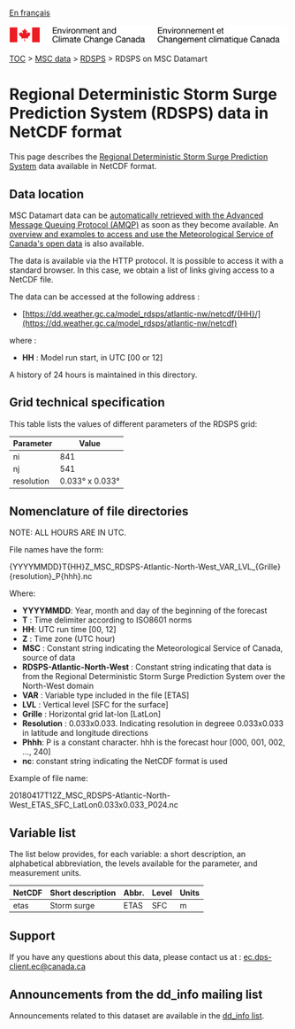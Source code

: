 [En français](readme_rdsps-datamart_fr.md)

![ECCC logo](../../img_eccc-logo.png)

[TOC](../../readme_en.md) > [MSC data](../readme_en.md) > [RDSPS](readme_rdsps_en.md) > RDSPS on MSC Datamart

# Regional Deterministic Storm Surge Prediction System (RDSPS) data in NetCDF format

This page describes the [Regional Deterministic Storm Surge Prediction System](readme_rdsps_en.md) data available in NetCDF format.

## Data location

MSC Datamart data can be [automatically retrieved with the Advanced Message Queuing Protocol (AMQP)](../../msc-datamart/amqp_en.md) as soon as they become available. An [overview and examples to access and use the Meteorological Service of Canada's open data](../../usage/readme_en.md) is also available.

The data is available via the HTTP protocol. It is possible to access it with a standard browser. In this case, we obtain a list of links giving access to a NetCDF file.

The data can be accessed at the following address :

* [https://dd.weather.gc.ca/model_rdsps/atlantic-nw/netcdf/{HH}/](https://dd.weather.gc.ca/model_rdsps/atlantic-nw/netcdf)

where :

* __HH__ : Model run start, in UTC [00 or 12]

A history of 24 hours is maintained in this directory.

## Grid technical specification

This table lists the values of different parameters of the RDSPS grid:

| Parameter | Value |
| ------ | ------ |
| ni | 841 |
| nj | 541 |
| resolution | 0.033° x 0.033° |


##    Nomenclature of file directories

NOTE:  ALL HOURS ARE IN UTC.

File names have the form:

{YYYYMMDD}T{HH}Z_MSC_RDSPS-Atlantic-North-West_VAR_LVL_{Grille}{resolution}_P{hhh}.nc 

Where:

* __YYYYMMDD__: Year, month and day of the beginning of the forecast
* __T__ : Time delimiter according to ISO8601 norms
* __HH__: UTC run time [00, 12]
* __Z__ : Time zone (UTC hour)
* __MSC__ : Constant string indicating the Meteorological Service of Canada, source of data
* __RDSPS-Atlantic-North-West__ : Constant string indicating that data is from the Regional Deterministic Storm Surge Prediction System over the North-West domain
* __VAR__ : Variable type included in the file [ETAS]
* __LVL__ : Vertical level [SFC for the surface]
* __Grille__ : Horizontal grid lat-lon [LatLon]
* __Resolution__ : 0.033x0.033. Indicating resolution in degreee 0.033x0.033 in latitude and longitude directions
* __Phhh__: P is a constant character. hhh is the forecast hour [000, 001, 002, ..., 240]
* __nc__: constant string indicating the NetCDF format is used

Example of file name:

20180417T12Z_MSC_RDSPS-Atlantic-North-West_ETAS_SFC_LatLon0.033x0.033_P024.nc

##    Variable list

The list below provides, for each variable: a short description, an alphabetical abbreviation, the levels available for the parameter, and measurement units.

|NetCDF  | Short description|                          Abbr.|  Level|  Units|
|--------|---------------|----------|----------|----------|
|etas    |Storm surge    |                            ETAS|   SFC|    m|


## Support

If you have any questions about this data, please contact us at : [ec.dps-client.ec@canada.ca](mailto:ec.dps-client.ec@canada.ca)

## Announcements from the dd_info mailing list

Announcements related to this dataset are available in the [dd_info list](https://lists.ec.gc.ca/cgi-bin/mailman/listinfo/dd_info).
